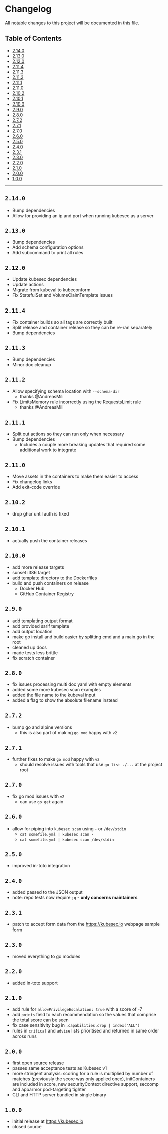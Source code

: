 # Changelog

All notable changes to this project will be documented in this file.

## Table of Contents

- [2.14.0](#2140)
- [2.13.0](#2130)
- [2.12.0](#2120)
- [2.11.4](#2114)
- [2.11.3](#2113)
- [2.11.2](#2112)
- [2.11.1](#2111)
- [2.11.0](#2110)
- [2.10.2](#2102)
- [2.10.1](#2101)
- [2.10.0](#2100)
- [2.9.0](#290)
- [2.8.0](#280)
- [2.7.2](#272)
- [2.7.1](#271)
- [2.7.0](#270)
- [2.6.0](#260)
- [2.5.0](#250)
- [2.4.0](#240)
- [2.3.1](#231)
- [2.3.0](#230)
- [2.2.0](#220)
- [2.1.0](#210)
- [2.0.0](#200)
- [1.0.0](#100)

---

## `2.14.0`

- Bump dependencies
- Allow for providing an ip and port when running kubesec as a server

## `2.13.0`

- Bump dependencies
- Add schema configuration options
- Add subcommand to print all rules

## `2.12.0`

- Update kubesec dependencies
- Update actions
- Migrate from kubeval to kubeconform
- Fix StatefulSet and VolumeClaimTemplate issues

## `2.11.4`

- Fix container builds so all tags are correctly built
- Split release and container release so they can be re-ran separately
- Bump dependencies

## `2.11.3`

- Bump dependencies
- Minor doc cleanup

## `2.11.2`

- Allow specifying schema location with `--schema-dir`
  - thanks @AndreasMili
- Fix LimitsMemory rule incorrectly using the RequestsLimit rule
  - thanks @AndreasMili

## `2.11.1`

- Split out actions so they can run only when necessary
- Bump dependencies
  - Includes a couple more breaking updates that required some additional work to integrate

## `2.11.0`

- Move assets in the containers to make them easier to access
- Fix changelog links
- Add exit-code override

## `2.10.2`

- drop ghcr until auth is fixed

## `2.10.1`

- actually push the container releases

## `2.10.0`

- add more release targets
- sunset i386 target
- add template directory to the Dockerfiles
- build and push containers on release
  - Docker Hub
  - GitHub Container Registry

## `2.9.0`

- add templating output format
- add provided sarif template
- add output location
- make go install and build easier by splitting cmd and a main.go in the root
- cleaned up docs
- made tests less brittle
- fix scratch container

## `2.8.0`

- fix issues processing multi doc yaml with empty elements
- added some more kubesec scan examples
- added the file name to the kubeval input
- added a flag to show the absolute filename instead

## `2.7.2`

- bump go and alpine versions
  - this is also part of making `go mod` happy with `v2`

## `2.7.1`

- further fixes to make `go mod` happy with `v2`
  - should resolve issues with tools that use `go list ./...` at the project root

## `2.7.0`

- fix go mod issues with `v2`
  - can use `go get` again

## `2.6.0`

- allow for piping into `kubesec scan` using `-` or `/dev/stdin`
  - `cat somefile.yml | kubesec scan -`
  - `cat somefile.yml | kubesec scan /dev/stdin`

## `2.5.0`

- improved in-toto integration

## `2.4.0`

- added passed to the JSON output
- note: repo tests now require `jq` - **only concerns maintainers**

## `2.3.1`

- patch to accept form data from the <https://kubesec.io> webpage sample form

## `2.3.0`

- moved everything to go modules

## `2.2.0`

- added in-toto support

## `2.1.0`

- add rule for `allowPrivilegeEscalation: true` with a score of -7
- add `points` field to each recommendation so the values that comprise the total score can be seen
- fix case sensitivity bug in `.capabilities.drop | index("ALL")`
- rules in `critical` and `advise` lists prioritised and returned in same order across runs

## `2.0.0`

- first open source release
- passes same acceptance tests as Kubesec v1
- more stringent analysis: scoring for a rule is multiplied by number of matches (previously the score was only applied
  once), initContainers are included in score, new securityContext directive support, seccomp and apparmor pod-targeting
  tighter
- CLI and HTTP server bundled in single binary

## `1.0.0`

- initial release at <https://kubesec.io>
- closed source
